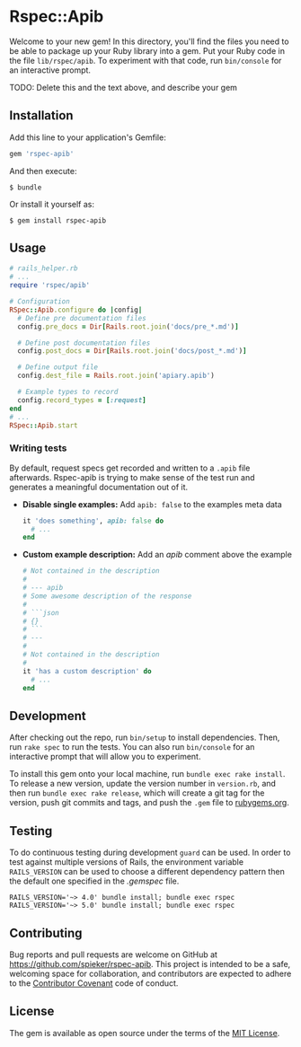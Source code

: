 # Rspec::Apib

Welcome to your new gem! In this directory, you'll find the files you need to be able to package up your Ruby library into a gem. Put your Ruby code in the file `lib/rspec/apib`. To experiment with that code, run `bin/console` for an interactive prompt.

TODO: Delete this and the text above, and describe your gem

## Installation

Add this line to your application's Gemfile:

```ruby
gem 'rspec-apib'
```

And then execute:

    $ bundle

Or install it yourself as:

    $ gem install rspec-apib

## Usage

```ruby
# rails_helper.rb
# ...
require 'rspec/apib'

# Configuration
RSpec::Apib.configure do |config|
  # Define pre documentation files
  config.pre_docs = Dir[Rails.root.join('docs/pre_*.md')]

  # Define post documentation files
  config.post_docs = Dir[Rails.root.join('docs/post_*.md')]

  # Define output file
  config.dest_file = Rails.root.join('apiary.apib')

  # Example types to record
  config.record_types = [:request]
end
# ...
RSpec::Apib.start
```

### Writing tests

By default, request specs get recorded and written to a `.apib` file afterwards.
Rspec-apib is trying to make sense of the test run and generates a meaningful
documentation out of it.

* **Disable single examples:** Add `apib: false` to the examples meta data
  ```ruby
  it 'does something', apib: false do
    # ...
  end
  ```

* **Custom example description:** Add an *apib* comment above the example
  ```ruby
  # Not contained in the description
  #
  # --- apib
  # Some awesome description of the response
  #
  # ```json
  # {}
  # ```
  # ---
  #
  # Not contained in the description
  #
  it 'has a custom description' do
    # ...
  end
  ```

## Development

After checking out the repo, run `bin/setup` to install dependencies. Then, run `rake spec` to run the tests. You can also run `bin/console` for an interactive prompt that will allow you to experiment.

To install this gem onto your local machine, run `bundle exec rake install`. To release a new version, update the version number in `version.rb`, and then run `bundle exec rake release`, which will create a git tag for the version, push git commits and tags, and push the `.gem` file to [rubygems.org](https://rubygems.org).

## Testing

To do continuous testing during development `guard` can be used. In order to
test against multiple versions of Rails, the environment variable
`RAILS_VERSION` can be used to choose a different dependency pattern then the
default one specified in the *.gemspec* file.

```
RAILS_VERSION='~> 4.0' bundle install; bundle exec rspec
RAILS_VERSION='~> 5.0' bundle install; bundle exec rspec
```

## Contributing

Bug reports and pull requests are welcome on GitHub at https://github.com/spieker/rspec-apib. This project is intended to be a safe, welcoming space for collaboration, and contributors are expected to adhere to the [Contributor Covenant](contributor-covenant.org) code of conduct.

## License

The gem is available as open source under the terms of the [MIT License](http://opensource.org/licenses/MIT).
